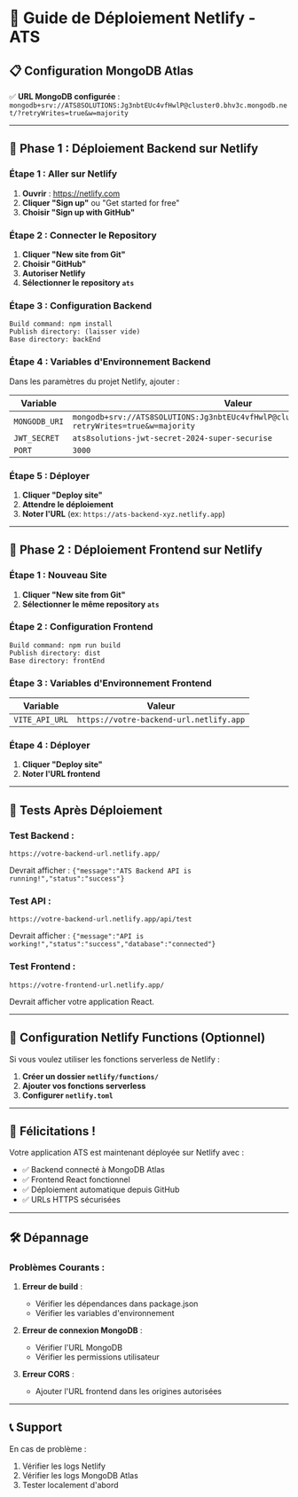# 🚀 Guide de Déploiement Netlify - ATS

## 📋 Configuration MongoDB Atlas
✅ **URL MongoDB configurée** : `mongodb+srv://ATS8SOLUTIONS:Jg3nbtEUc4vfHwlP@cluster0.bhv3c.mongodb.net/?retryWrites=true&w=majority`

---

## 🎯 Phase 1 : Déploiement Backend sur Netlify

### Étape 1 : Aller sur Netlify
1. **Ouvrir** : https://netlify.com
2. **Cliquer "Sign up"** ou "Get started for free"
3. **Choisir "Sign up with GitHub"**

### Étape 2 : Connecter le Repository
1. **Cliquer "New site from Git"**
2. **Choisir "GitHub"**
3. **Autoriser Netlify**
4. **Sélectionner le repository `ats`**

### Étape 3 : Configuration Backend
```
Build command: npm install
Publish directory: (laisser vide)
Base directory: backEnd
```

### Étape 4 : Variables d'Environnement Backend
Dans les paramètres du projet Netlify, ajouter :

| Variable | Valeur |
|----------|--------|
| `MONGODB_URI` | `mongodb+srv://ATS8SOLUTIONS:Jg3nbtEUc4vfHwlP@cluster0.bhv3c.mongodb.net/?retryWrites=true&w=majority` |
| `JWT_SECRET` | `ats8solutions-jwt-secret-2024-super-securise` |
| `PORT` | `3000` |

### Étape 5 : Déployer
1. **Cliquer "Deploy site"**
2. **Attendre le déploiement**
3. **Noter l'URL** (ex: `https://ats-backend-xyz.netlify.app`)

---

## 🎨 Phase 2 : Déploiement Frontend sur Netlify

### Étape 1 : Nouveau Site
1. **Cliquer "New site from Git"**
2. **Sélectionner le même repository `ats`**

### Étape 2 : Configuration Frontend
```
Build command: npm run build
Publish directory: dist
Base directory: frontEnd
```

### Étape 3 : Variables d'Environnement Frontend
| Variable | Valeur |
|----------|--------|
| `VITE_API_URL` | `https://votre-backend-url.netlify.app` |

### Étape 4 : Déployer
1. **Cliquer "Deploy site"**
2. **Noter l'URL frontend**

---

## 🧪 Tests Après Déploiement

### Test Backend :
```
https://votre-backend-url.netlify.app/
```
Devrait afficher : `{"message":"ATS Backend API is running!","status":"success"}`

### Test API :
```
https://votre-backend-url.netlify.app/api/test
```
Devrait afficher : `{"message":"API is working!","status":"success","database":"connected"}`

### Test Frontend :
```
https://votre-frontend-url.netlify.app/
```
Devrait afficher votre application React.

---

## 🔧 Configuration Netlify Functions (Optionnel)

Si vous voulez utiliser les fonctions serverless de Netlify :

1. **Créer un dossier `netlify/functions/`**
2. **Ajouter vos fonctions serverless**
3. **Configurer `netlify.toml`**

---

## 🎉 Félicitations !

Votre application ATS est maintenant déployée sur Netlify avec :
- ✅ Backend connecté à MongoDB Atlas
- ✅ Frontend React fonctionnel
- ✅ Déploiement automatique depuis GitHub
- ✅ URLs HTTPS sécurisées

---

## 🛠️ Dépannage

### Problèmes Courants :

1. **Erreur de build** :
   - Vérifier les dépendances dans package.json
   - Vérifier les variables d'environnement

2. **Erreur de connexion MongoDB** :
   - Vérifier l'URL MongoDB
   - Vérifier les permissions utilisateur

3. **Erreur CORS** :
   - Ajouter l'URL frontend dans les origines autorisées

---

## 📞 Support

En cas de problème :
1. Vérifier les logs Netlify
2. Vérifier les logs MongoDB Atlas
3. Tester localement d'abord 